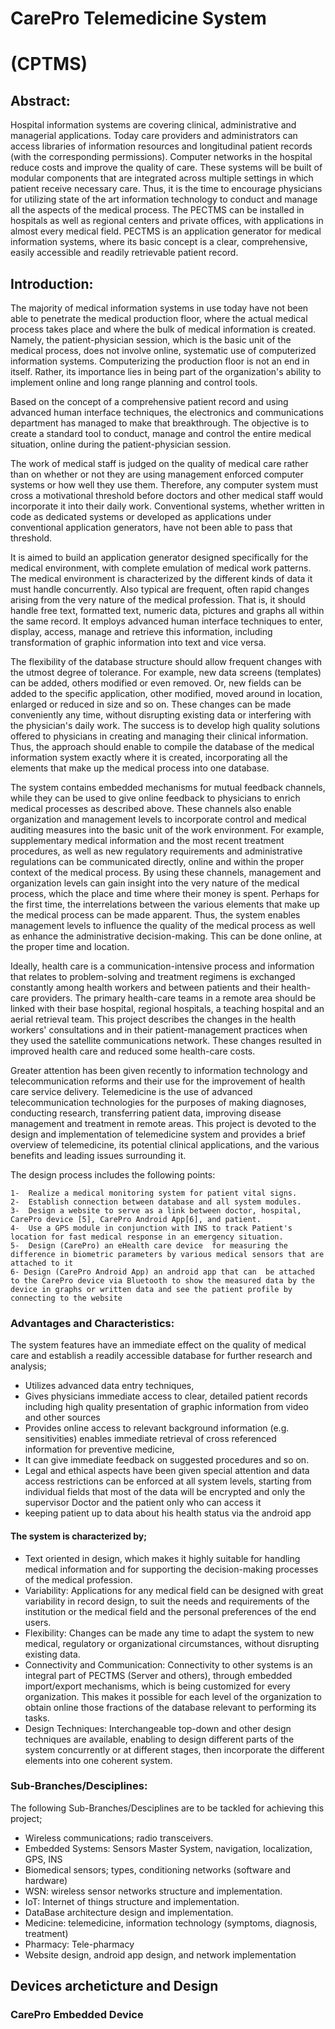 #                                                         CarePro Telemedicine System
#                                                                 (CPTMS)

## Abstract:
Hospital information systems are covering clinical, administrative and managerial applications. Today care providers and administrators can access libraries of information resources and longitudinal patient records (with the corresponding permissions). Computer networks in the hospital reduce costs and improve the quality of care. These systems will be built of modular components that are integrated across multiple settings in which patient receive necessary care. Thus, it is the time to encourage physicians for utilizing state of the art information technology to conduct and manage all the aspects of the medical process. The PECTMS can be installed in hospitals as well as regional centers and private offices, with applications in almost every medical field. PECTMS is an application generator for medical information systems, where its basic concept is a clear, comprehensive, easily accessible and readily retrievable patient record.

## Introduction:
The majority of medical information systems in use today have not been able to penetrate the medical production floor, where the actual medical process takes place and where the bulk of medical information is created. Namely, the patient-physician session, which is the basic unit of the medical process, does not involve online, systematic use of computerized information systems. Computerizing the production floor is not an end in itself. Rather, its importance lies in being part of the organization's ability to implement online and long range planning and control tools.

Based on the concept of a comprehensive patient record and using advanced human interface techniques, the electronics and communications department has managed to make that breakthrough. The objective is to create a standard tool to conduct, manage and control the entire medical situation, online during the patient-physician session.

The work of medical staff is judged on the quality of medical care rather than on whether or not they are using management enforced computer systems or how well they use them. Therefore, any computer system must cross a motivational threshold before doctors and other medical staff would incorporate it into their daily work. Conventional systems, whether written in code as dedicated systems or developed as applications under conventional application generators, have not been able to pass that threshold.

It is aimed to build an application generator designed specifically for the medical environment, with complete emulation of medical work patterns. The medical environment is characterized by the different kinds of data it must handle concurrently. Also typical are frequent, often rapid changes arising from the very nature of the medical profession. That is, it should handle free text, formatted text, numeric data, pictures and graphs all within the same record. It employs advanced human interface techniques to enter, display, access, manage and retrieve this information, including transformation of graphic information into text and vice versa.

The flexibility of the database structure should allow frequent changes with the utmost degree of tolerance. For example, new data screens (templates) can be added, others modified or even removed. Or, new fields can be added to the specific application, other modified, moved around in location, enlarged or reduced in size and so on. These changes can be made conveniently any time, without disrupting existing data or interfering with the physician's daily work. The success is to develop high quality solutions offered to physicians in creating and managing their clinical information. Thus, the approach should enable to compile the database of the medical information system exactly where it is created, incorporating all the elements that make up the medical process into one database.

The system contains embedded mechanisms for mutual feedback channels, while they can be used to give online feedback to physicians to enrich medical processes as described above. These channels also enable organization and management levels to incorporate control and medical auditing measures into the basic unit of the work environment. For example, supplementary medical information and the most recent treatment procedures, as well as new regulatory requirements and administrative regulations can be communicated directly, online and within the proper context of the medical process.
By using these channels, management and organization levels can gain insight into the very nature of the medical process, which the place and time where their money is spent. Perhaps for the first time, the interrelations between the various elements that make up the medical process can be made apparent. Thus, the system enables management levels to influence the quality of the medical process as well as enhance the administrative decision-making. This can be done online, at the proper time and location.

 

Ideally, health care is a communication-intensive process and information that relates to problem-solving and treatment regimens is exchanged constantly among health workers and between patients and their health-care providers. The primary health-care teams in a remote area should be linked with their base hospital, regional hospitals, a teaching hospital and an aerial retrieval team. This project describes the changes in the health workers' consultations and in their patient-management practices when they used the satellite communications network. These changes resulted in improved health care and reduced some health-care costs.















Greater attention has been given recently to information technology and telecommunication reforms and their use for the improvement of health care service delivery. Telemedicine is the use of advanced telecommunication technologies for the purposes of making diagnoses, conducting research, transferring patient data, improving disease management and treatment in remote areas. This project is devoted to the design and implementation of telemedicine system and provides a brief overview of telemedicine, its potential clinical applications, and the various benefits and leading issues surrounding it.

The design process includes the following points: 
```
1-	Realize a medical monitoring system for patient vital signs.
2-	Establish connection between database and all system modules.
3-	Design a website to serve as a link between doctor, hospital, CarePro device [5], CarePro Android App[6], and patient.
4-	Use a GPS module in conjunction with INS to track Patient's location for fast medical response in an emergency situation.
5-	Design (CarePro) an eHealth care device  for measuring the difference in biometric parameters by various medical sensors that are attached to it 
6- Design (CarePro Android App) an android app that can  be attached to the CarePro device via Bluetooth to show the measured data by the device in graphs or written data and see the patient profile by connecting to the website 

```
### Advantages and Characteristics:
The system features have an immediate effect on the quality of medical care and establish a readily accessible database for further research and analysis;
-	Utilizes advanced data entry techniques,
-	Gives physicians immediate access to clear, detailed patient records including high quality presentation of graphic information from video and other sources
-	Provides online access to relevant background information (e.g. sensitivities) enables immediate retrieval of cross referenced information for preventive medicine,
-	It can give immediate feedback on suggested procedures and so on.
-	Legal and ethical aspects have been given special attention and data access restrictions can be enforced at all system levels, starting from individual fields that most of the data will be encrypted and only the supervisor Doctor and the patient only who can access it
-	keeping patient up to data about his health status via the android app 

#### The system is characterized by;
-	Text oriented in design, which makes it highly suitable for handling medical information and for supporting the decision-making processes of the medical profession.
-	Variability: Applications for any medical field can be designed with great variability in record design, to suit the needs and requirements of the institution or the medical field and the personal preferences of the end users.
-	Flexibility: Changes can be made any time to adapt the system to new medical, regulatory or organizational circumstances, without disrupting existing data.
-	Connectivity and Communication: Connectivity to other systems is an integral part of PECTMS (Server and others), through embedded import/export mechanisms, which is being customized for every organization. This makes it possible for each level of the organization to obtain online those fractions of the database relevant to performing its tasks.
-	Design Techniques: Interchangeable top-down and other design techniques are available, enabling to design different parts of the system concurrently or at different stages, then incorporate the different elements into one coherent system.

### Sub-Branches/Desciplines:
The following Sub-Branches/Desciplines are to be tackled for achieving this project;
-	Wireless communications; radio transceivers.
-	Embedded Systems: Sensors Master System, navigation, localization, GPS, INS
-	Biomedical sensors; types, conditioning networks (software and hardware)
-	WSN: wireless sensor networks structure and implementation.
-	IoT: Internet of things structure and implementation.
-	DataBase architecture design and implementation.
-	Medicine: telemedicine, information technology (symptoms, diagnosis, treatment)
-	Pharmacy: Tele-pharmacy
-	Website design, android app design, and network implementation

## Devices archeticture and Design

### CarePro Embedded Device



